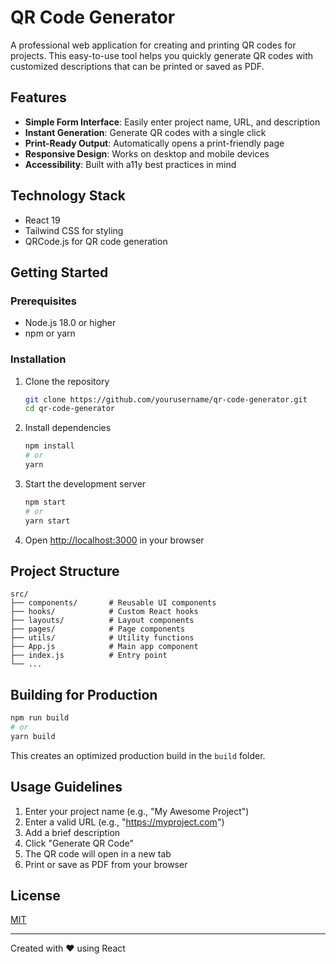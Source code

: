 # QR Code Generator

A professional web application for creating and printing QR codes for projects. This easy-to-use tool helps you quickly generate QR codes with customized descriptions that can be printed or saved as PDF.

## Features

- **Simple Form Interface**: Easily enter project name, URL, and description
- **Instant Generation**: Generate QR codes with a single click
- **Print-Ready Output**: Automatically opens a print-friendly page
- **Responsive Design**: Works on desktop and mobile devices
- **Accessibility**: Built with a11y best practices in mind

## Technology Stack

- React 19
- Tailwind CSS for styling
- QRCode.js for QR code generation

## Getting Started

### Prerequisites

- Node.js 18.0 or higher
- npm or yarn

### Installation

1. Clone the repository

   ```bash
   git clone https://github.com/yourusername/qr-code-generator.git
   cd qr-code-generator
   ```

2. Install dependencies

   ```bash
   npm install
   # or
   yarn
   ```

3. Start the development server

   ```bash
   npm start
   # or
   yarn start
   ```

4. Open [http://localhost:3000](http://localhost:3000) in your browser

## Project Structure

```
src/
├── components/       # Reusable UI components
├── hooks/            # Custom React hooks
├── layouts/          # Layout components
├── pages/            # Page components
├── utils/            # Utility functions
├── App.js            # Main app component
├── index.js          # Entry point
└── ...
```

## Building for Production

```bash
npm run build
# or
yarn build
```

This creates an optimized production build in the `build` folder.

## Usage Guidelines

1. Enter your project name (e.g., "My Awesome Project")
2. Enter a valid URL (e.g., "https://myproject.com")
3. Add a brief description
4. Click "Generate QR Code"
5. The QR code will open in a new tab
6. Print or save as PDF from your browser

## License

[MIT](LICENSE)

---

Created with ❤️ using React
